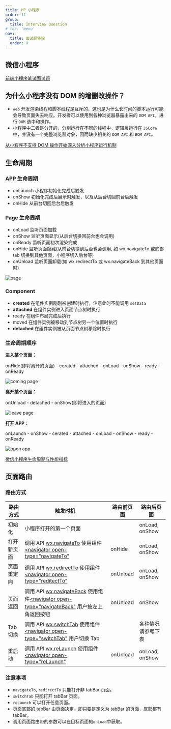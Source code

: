 ```yaml
---
title: MP 小程序
order: 11
group:
  title: Interview Question
# toc: 'menu'
nav:
  title: 面试题集锦
  order: 0
---
```


## 微信小程序

[前端小程序笔试面试题](https://juejin.cn/post/6844903966342381581)

## 为什么小程序没有 DOM 的增删改操作？

- `web` 开发渲染线程和脚本线程是互斥的，这也是为什么长时间的脚本运行可能会导致页面失去响应。开发者可以使用到各种浏览器暴露出来的 `DOM API`，进行 `DOM` 选中和操作。
- 小程序中二者是分开的，分别运行在不同的线程中，逻辑层运行在 `JSCore` 中，并没有一个完整浏览器对象，因而缺少相关的 `DOM API` 和 `BOM API`。

[从小程序不支持 DOM 操作开始深入分析小程序运行机制](https://juejin.cn/post/6844904152137482247)

## 生命周期

### APP 生命周期

- onLaunch 小程序初始化完成后触发
- onShow 初始化完成后展示时触发，以及从后台切回前台后触发
- onHide 从前台切回后台后触发

### Page 生命周期

- onLoad 监听页面加载
- onShow 监听页面显示(从后台切换回前台也会调用)
- onReady 监听页面初次渲染完成
- onHide 监听页面隐藏(从前台切换到后台也会调用, 如 wx.navigateTo 或底部 tab 切换到其他页面，小程序切入后台等)
- onUnload 监听页面卸载(如 wx.redirectTo 或 wx.navigateBack 到其他页面时)

![page](https://res.wx.qq.com/wxdoc/dist/assets/img/page-lifecycle.2e646c86.png)

### Component

- **created** 在组件实例刚刚被创建时执行，注意此时不能调用 `setData`
- **attached** 在组件实例进入页面节点树时执行
- ready 在组件布局完成后执行
- moved 在组件实例被移动到节点树另一个位置时执行
- **detached** 在组件实例被从页面节点树移除时执行

### 生命周期顺序

**进入某个页面：**

onHide(即将离开的页面) - cerated - attached - onLoad - onShow - ready - onReady

![coming page](https://p1-jj.byteimg.com/tos-cn-i-t2oaga2asx/gold-user-assets/2019/4/30/16a6dc51e451d202~tplv-t2oaga2asx-watermark.awebp)

**离开某个页面：**

onUnload - detached - onShow(即将进入的页面)

![leave page](https://p1-jj.byteimg.com/tos-cn-i-t2oaga2asx/gold-user-assets/2019/4/30/16a6dc8bb6e33965~tplv-t2oaga2asx-watermark.awebp)

**打开 APP：**

onLaunch - onShow - cerated - attached - onLoad - onShow - ready - onReady

![open app](https://p1-jj.byteimg.com/tos-cn-i-t2oaga2asx/gold-user-assets/2019/4/30/16a6dc92b70169b5~tplv-t2oaga2asx-watermark.awebp)

[微信小程序生命周期与性能指标](https://juejin.cn/post/6844903833852706823)

## 页面路由

### 路由方式

| 路由方式   | 触发时机                                                                                                                                                                                                                                                  | 路由前页面 | 路由后页面         |
| ---------- | --------------------------------------------------------------------------------------------------------------------------------------------------------------------------------------------------------------------------------------------------------- | ---------- | ------------------ |
| 初始化     | 小程序打开的第一个页面                                                                                                                                                                                                                                    |            | onLoad, onShow     |
| 打开新页面 | 调用 API [wx.navigateTo](https://developers.weixin.qq.com/miniprogram/dev/api/route/wx.navigateTo.html) 使用组件 [<navigator open-type="navigateTo"](https://developers.weixin.qq.com/miniprogram/dev/component/navigator.html)                           | onHide     | onLoad, onShow     |
| 页面重定向 | 调用 API [wx.redirectTo](https://developers.weixin.qq.com/miniprogram/dev/api/route/wx.redirectTo.html) 使用组件 [<navigator open-type="reditectTo"](https://developers.weixin.qq.com/miniprogram/dev/component/navigator.html)                           | onUnload   | onLoad, onShow     |
| 页面返回   | 调用 API [wx.navigateBack](https://developers.weixin.qq.com/miniprogram/dev/api/route/wx.navigateBack.html) 使用组件[<navigator open-type="navigateBack"](https://developers.weixin.qq.com/miniprogram/dev/component/navigator.html) 用户按左上角返回按钮 | onUnload   | onShow             |
| Tab 切换   | 调用 API [wx.switchTab](https://developers.weixin.qq.com/miniprogram/dev/api/route/wx.switchTab.html) 使用组件 [<navigator open-type="switchTab"](https://developers.weixin.qq.com/miniprogram/dev/component/navigator.html) 用户切换 Tab                 |            | 各种情况请参考下表 |
| 重启动     | 调用 API [wx.reLaunch](https://developers.weixin.qq.com/miniprogram/dev/api/route/wx.reLaunch.html) 使用组件 [<navigator open-type="reLaunch"](https://developers.weixin.qq.com/miniprogram/dev/component/navigator.html)                                 | onUnload   | onLoad, onShow     |

### 注意事项

- `navigateTo`, `redirectTo` 只能打开非 tabBar 页面。
- `switchTab` 只能打开 tabBar 页面。
- `reLaunch` 可以打开任意页面。
- 页面底部的 tabBar 由页面决定，即只要是定义为 tabBar 的页面，底部都有 tabBar。
- 调用页面路由带的参数可以在目标页面的`onLoad`中获取。
